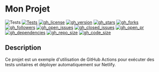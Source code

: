 # Mon Projet

![Tests](https://github.com/<votre-username>/<votre-repo>/workflows/Run%20Unit%20Tests/badge.svg)
[![Tests](https://github.com/<votre-username>/<votre-repo>/workflows/Run%20Unit%20Tests/badge.svg)](https://github.com/<votre-username>/<votre-repo>/actions)
[![gh_license](https://img.shields.io/github/license/<votre-username>/<votre-repo>)](https://github.com/<votre-username>/<votre-repo>/blob/main/LICENSE)
[![gh_version](https://img.shields.io/github/package-json/v/<votre-username>/<votre-repo>)](https://github.com/<votre-username>/<votre-repo>/blob/main/package.json)
[![gh_stars](https://img.shields.io/github/stars/<votre-username>/<votre-repo>)](https://github.com/<votre-username>/<votre-repo>/stargazers)
[![gh_forks](https://img.shields.io/github/forks/<votre-username>/<votre-repo>)](https://github.com/<votre-username>/<votre-repo>/network/members)
[![gh_followers](https://img.shields.io/github/followers/<votre-username>?label=Followers)](https://github.com/<votre-username>)
[![gh_open_issues](https://img.shields.io/github/issues/<votre-username>/<votre-repo>?color=blue)](https://github.com/<votre-username>/<votre-repo>/issues)
[![gh_closed_issues](https://img.shields.io/github/issues-closed/<votre-username>/<votre-repo>?color=blue)](https://github.com/<votre-username>/<votre-repo>/issues?q=is%3Aissue+is%3Aclosed)
[![gh_open_pr](https://img.shields.io/github/issues-pr/<votre-username>/<votre-repo>?color=orange)](https://github.com/<votre-username>/<votre-repo>/pulls)
[![gh_dependencies](https://img.shields.io/david/<votre-username>/<votre-repo>)](https://david-dm.org/<votre-username>/<votre-repo>)
[![gh_repo_size](https://img.shields.io/github/repo-size/<votre-username>/<votre-repo>)](https://github.com/<votre-username>/<votre-repo>)
[![gh_code_size](https://img.shields.io/github/languages/code-size/<votre-username>/<votre-repo>)](https://github.com/<votre-username>/<votre-repo>)
<!-- [![travis_com](https://api.travis-ci.com/<votre-username>/<votre-repo>.svg?branch=master)](https://travis-ci.com/<votre-username>/<votre-repo>)
[![travis_org](https://api.travis-ci.org/<votre-username>/<votre-repo>.svg?branch=master)](https://travis-ci.org/<votre-username>/<votre-repo>) -->


## Description

Ce projet est un exemple d'utilisation de GitHub Actions pour exécuter des tests unitaires et déployer automatiquement sur Netlify.


